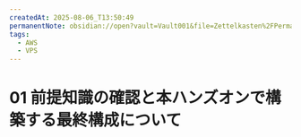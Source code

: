 ```yaml
---
createdAt: 2025-08-06_T13:50:49
permanentNote: obsidian://open?vault=Vault001&file=Zettelkasten%2FPermanentNote%2F2025-08-06_13-47-59
tags:
  - AWS
  - VPS
---
```

# 01 前提知識の確認と本ハンズオンで構築する最終構成について

